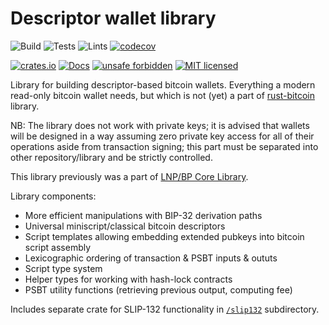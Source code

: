 # Descriptor wallet library

![Build](https://github.com/LNP-BP/descriptor-wallet/workflows/Build/badge.svg)
![Tests](https://github.com/LNP-BP/descriptor-wallet/workflows/Tests/badge.svg)
![Lints](https://github.com/LNP-BP/descriptor-wallet/workflows/Lints/badge.svg)
[![codecov](https://codecov.io/gh/LNP-BP/descriptor-wallet/branch/master/graph/badge.svg)](https://codecov.io/gh/LNP-BP/descriptor-wallet)

[![crates.io](https://meritbadge.herokuapp.com/descriptor-wallet)](https://crates.io/crates/descriptor-wallet)
[![Docs](https://docs.rs/descriptor-wallet/badge.svg)](https://docs.rs/descriptor-wallet)
[![unsafe forbidden](https://img.shields.io/badge/unsafe-forbidden-success.svg)](https://github.com/rust-secure-code/safety-dance/)
[![MIT licensed](https://img.shields.io/github/license/LNP-BP/descriptor-wallet)](./LICENSE)

Library for building descriptor-based bitcoin wallets. Everything a modern
read-only bitcoin wallet needs, but which is not (yet) a part of 
[rust-bitcoin](https://crates.io/bitcoin) library.

NB: The library does not work with private keys; it is advised that wallets
will be designed in a way assuming zero private key access for all of their
operations aside from transaction signing; this part must be separated into
other repository/library and be strictly controlled.

This library previously was a part of
[LNP/BP Core Library](https://github.com/LNP-BP/rust-lnpbp).

Library components:
- More efficient manipulations with BIP-32 derivation paths
- Universal miniscript/classical bitcoin descriptors
- Script templates allowing embedding extended pubkeys into bitcoin script 
  assembly
- Lexicographic ordering of transaction & PSBT inputs & oututs
- Script type system
- Helper types for working with hash-lock contracts
- PSBT utility functions (retrieving previous output, computing fee)

Includes separate crate for SLIP-132 functionality in [`/slip132`](./slip132)
subdirectory.

